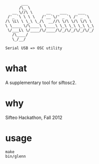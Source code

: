 ```
       ___                             
      /\_ \                            
   __ \//\ \      __    ___     ___    
 /'_ `\ \ \ \   /'__`\/' _ `\ /' _ `\  
/\ \L\ \ \_\ \_/\  __//\ \/\ \/\ \/\ \ 
\ \____ \/\____\ \____\ \_\ \_\ \_\ \_\
 \/___L\ \/____/\/____/\/_/\/_/\/_/\/_/
   /\____/                             
   \_/__/  
                            
Serial USB => OSC utility
```

# what

A supplementary tool for siftosc2.  

# why 

Sifteo Hackathon, Fall 2012

# usage

```
make
bin/glenn
```